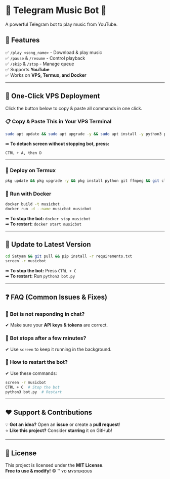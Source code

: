 # 🎵 Telegram Music Bot 🎵

A powerful Telegram bot to play music from YouTube.

## 🎯 Features
✅ `/play <song_name>` - Download & play music  
✅ `/pause` & `/resume` - Control playback  
✅ `/skip` & `/stop` - Manage queue  
✅ Supports **YouTube**  
✅ Works on **VPS, Termux, and Docker**  

---

## 🚀 **One-Click VPS Deployment**  
Click the button below to copy & paste all commands in one click.  

### 📋 **Copy & Paste This in Your VPS Terminal**
```bash
sudo apt update && sudo apt upgrade -y && sudo apt install -y python3 python3-pip ffmpeg screen git && git clone https://github.com/mycreation6666/Satyam.git && cd Satyam && pip install -r requirements.txt && screen -S musicbot && python3 bot.py
```

➡ **To detach screen without stopping bot, press:**
```
CTRL + A, then D
```

---

### 📌 **Deploy on Termux**
```bash
pkg update && pkg upgrade -y && pkg install python git ffmpeg && git clone https://github.com/mycreation6666/Satyam.git && cd Satyam && pip install -r requirements.txt && python3 bot.py
```

### 🐳 **Run with Docker**
```bash
docker build -t musicbot .
docker run -d --name musicbot musicbot
```
➡ **To stop the bot:** `docker stop musicbot`  
➡ **To restart:** `docker start musicbot`  

---

## 🔄 **Update to Latest Version**
```bash
cd Satyam && git pull && pip install -r requirements.txt
screen -r musicbot
```
➡ **To stop the bot:** Press `CTRL + C`  
➡ **To restart:** Run `python3 bot.py`  

---

## ❓ **FAQ (Common Issues & Fixes)**  

### 🔹 **Bot is not responding in chat?**  
✔ Make sure your **API keys & tokens** are correct.  

### 🔹 **Bot stops after a few minutes?**  
✔ Use `screen` to keep it running in the background.  

### 🔹 **How to restart the bot?**  
✔ Use these commands:  
```bash
screen -r musicbot
CTRL + C  # Stop the bot
python3 bot.py  # Restart
```
---

## ❤️ **Support & Contributions**
💡 **Got an idea?** Open an **issue** or create a **pull request**!  
⭐ **Like this project?** Consider **starring** it on GitHub!  

---

## 📜 **License**
This project is licensed under the **MIT License**.  
**Free to use & modify!**
© ™️ ʏᴏ ᴍʏsᴛᴇʀɪᴏᴜs
